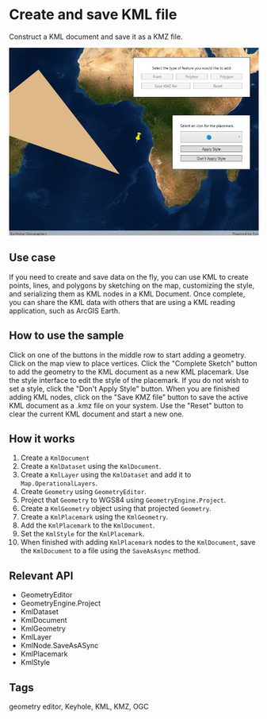 # Create and save KML file

Construct a KML document and save it as a KMZ file.

![Image of create and save KML file](CreateAndSaveKmlFile.jpg)

## Use case

If you need to create and save data on the fly, you can use KML to create points, lines, and polygons by sketching on the map, customizing the style, and serializing them as KML nodes in a KML Document. Once complete, you can share the KML data with others that are using a KML reading application, such as ArcGIS Earth.

## How to use the sample

Click on one of the buttons in the middle row to start adding a geometry. Click on the map view to place vertices. Click the "Complete Sketch" button to add the geometry to the KML document as a new KML placemark. Use the style interface to edit the style of the placemark. If you do not wish to set a style, click the "Don't Apply Style" button. When you are finished adding KML nodes, click on the "Save KMZ file" button to save the active KML document as a .kmz file on your system. Use the "Reset" button to clear the current KML document and start a new one.

## How it works

1. Create a `KmlDocument`
2. Create a `KmlDataset` using the `KmlDocument`.
3. Create a `KmlLayer` using the `KmlDataset` and add it to `Map.OperationalLayers`.
4. Create `Geometry` using `GeometryEditor`.
5. Project that `Geometry` to WGS84 using `GeometryEngine.Project`.
6. Create a `KmlGeometry` object using that projected `Geometry`.
7. Create a `KmlPlacemark` using the `KmlGeometry`.
8. Add the `KmlPlacemark` to the `KmlDocument`.
9. Set the `KmlStyle` for the `KmlPlacemark`.
10. When finished with adding `KmlPlacemark` nodes to the `KmlDocument`, save the `KmlDocument` to a file using the `SaveAsAsync` method.

## Relevant API

* GeometryEditor
* GeometryEngine.Project
* KmlDataset
* KmlDocument
* KmlGeometry
* KmlLayer
* KmlNode.SaveAsASync
* KmlPlacemark
* KmlStyle

## Tags

geometry editor, Keyhole, KML, KMZ, OGC
